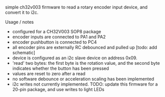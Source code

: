 simple ch32v003 firmware to read a rotary encoder input device, and convert it to i2c.

Usage / notes
- configured for a CH32V003 SOP8 package
- encoder inputs are connected to PA1 and PA2
- encoder pushbutton is connected to PC4
- all encoder pins are externally RC debounced and pulled up [todo: add schematic]
- device is configured as an i2c slave device on address 0x09.
- 'read' two bytes: the first byte is the rotation value, and the second byte indicates whether the button has been pressed
- values are reset to zero after a read
- no software debounce or acceleration scaling has been implemented
- i2c writes not currently implemented. TODO: update this firmware for a 20-pin package, and use writes to light LEDs


